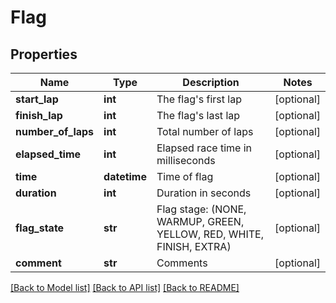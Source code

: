 # Flag

## Properties
Name | Type | Description | Notes
------------ | ------------- | ------------- | -------------
**start_lap** | **int** | The flag&#x27;s first lap | [optional] 
**finish_lap** | **int** | The flag&#x27;s last lap | [optional] 
**number_of_laps** | **int** | Total number of laps | [optional] 
**elapsed_time** | **int** | Elapsed race time in milliseconds | [optional] 
**time** | **datetime** | Time of flag | [optional] 
**duration** | **int** | Duration in seconds | [optional] 
**flag_state** | **str** | Flag stage:  (NONE, WARMUP, GREEN, YELLOW, RED, WHITE, FINISH, EXTRA) | [optional] 
**comment** | **str** | Comments | [optional] 

[[Back to Model list]](../README.md#documentation-for-models) [[Back to API list]](../README.md#documentation-for-api-endpoints) [[Back to README]](../README.md)

